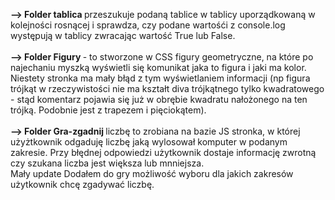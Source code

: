 <b>--> Folder tablica </b> przeszukuje podaną tablice w tablicy uporządkowaną w kolejności rosnącej i sprawdza, czy podane wartośći z console.log występują w tablicy zwracając wartość True lub False.
</br></br>
<b>--> Folder Figury </b> - to stworzone w CSS figury geometryczne, na które po najechaniu myszką wyświetli się komunikat jaka to figura i jaki ma kolor. Niestety stronka ma mały błąd z tym wyświetlaniem informacji (np figura trójkąt w rzeczywistości nie ma kształt diva trójkątnego tylko kwadratowego - stąd komentarz pojawia się już w obrębie kwadratu nałożonego na ten trójką. Podobnie jest z trapezem i pięciokątem).
</br></br>
<b>--> Folder Gra-zgadnij </b> liczbę to zrobiana na bazie JS stronka, w której użyżtkownik odgaduję liczbę jaką wylosował komputer w podanym zakresie. Przy błędnej odpowiedzi użytkownik dostaje informację zwrotną czy szukana liczba jest większa lub mnniejsza.
</br> </b>Mały update</b> Dodałem do gry możliwość wyboru dla jakich zakresów użytkownik chcę zgadywać liczbę.
